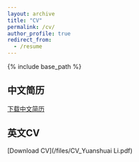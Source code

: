 ```yaml
---
layout: archive
title: "CV"
permalink: /cv/
author_profile: true
redirect_from:
  - /resume
---
```


{% include base_path %}

## 中文简历
[下载中文简历](/files/简历李原帅.pdf)  <!-- 替换为实际文件路径 -->

## 英文CV
[Download CV](/files/CV_Yuanshuai Li.pdf)  <!-- 替换为实际文件路径 -->
